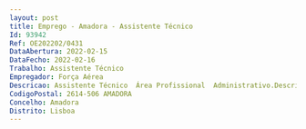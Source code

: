 ```yaml
--- 
layout: post
title: Emprego - Amadora - Assistente Técnico
Id: 93942
Ref: OE202202/0431
DataAbertura: 2022-02-15
DataFecho: 2022-02-16
Trabalho: Assistente Técnico
Empregador: Força Aérea
Descricao: Assistente Técnico  Área Profissional  Administrativo.Descrição de funções  Apoio administrativo e secretariado, receção e tratamentodo expediente e posterior reencaminhamento, receção e reencaminhamento dechamadas telefónicas.
CodigoPostal: 2614-506 AMADORA
Concelho: Amadora
Distrito: Lisboa
--- 
```


